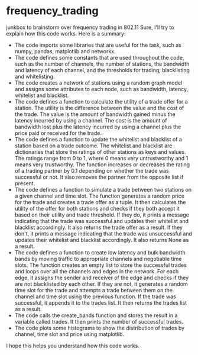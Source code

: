 # frequency_trading
junkbox to brainstorm over frequency trading in 802.11
Sure, I'll try to explain how this code works. Here is a summary:

- The code imports some libraries that are useful for the task, such as numpy, pandas, matplotlib and networkx.
- The code defines some constants that are used throughout the code, such as the number of channels, the number of stations, the bandwidth and latency of each channel, and the thresholds for trading, blacklisting and whitelisting.
- The code creates a network of stations using a random graph model and assigns some attributes to each node, such as bandwidth, latency, whitelist and blacklist.
- The code defines a function to calculate the utility of a trade offer for a station. The utility is the difference between the value and the cost of the trade. The value is the amount of bandwidth gained minus the latency incurred by using a channel. The cost is the amount of bandwidth lost plus the latency incurred by using a channel plus the price paid or received for the trade.
- The code defines a function to update the whitelist and blacklist of a station based on a trade outcome. The whitelist and blacklist are dictionaries that store the ratings of other stations as keys and values. The ratings range from 0 to 1, where 0 means very untrustworthy and 1 means very trustworthy. The function increases or decreases the rating of a trading partner by 0.1 depending on whether the trade was successful or not. It also removes the partner from the opposite list if present.
- The code defines a function to simulate a trade between two stations on a given channel and time slot. The function generates a random price for the trade and creates a trade offer as a tuple. It then calculates the utility of the offer for both stations and checks if they both accept it based on their utility and trade threshold. If they do, it prints a message indicating that the trade was successful and updates their whitelist and blacklist accordingly. It also returns the trade offer as a result. If they don't, it prints a message indicating that the trade was unsuccessful and updates their whitelist and blacklist accordingly. It also returns None as a result.
- The code defines a function to create low latency and bulk bandwidth bands by moving traffic to appropriate channels and negotiable time slots. The function creates an empty list to store the successful trades and loops over all the channels and edges in the network. For each edge, it assigns the sender and receiver of the edge and checks if they are not blacklisted by each other. If they are not, it generates a random time slot for the trade and attempts a trade between them on the channel and time slot using the previous function. If the trade was successful, it appends it to the trades list. It then returns the trades list as a result.
- The code calls the create_bands function and stores the result in a variable called trades. It then prints the number of successful trades.
- The code plots some histograms to show the distribution of trades by channel, time slot and price using matplotlib.

I hope this helps you understand how this code works.
